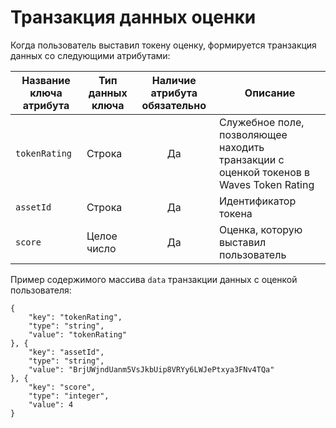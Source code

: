 # Транзакция данных оценки
Когда пользователь выставил токену оценку, формируется транзакция данных со следующими атрибутами:

|Название ключа атрибута   | Тип данных ключа | Наличие атрибута обязательно | Описание |
|---|---|:-:|---|
| `tokenRating` | Строка  | Да |  Служебное поле, позволяющее находить транзакции с оценкой токенов в Waves Token Rating |
| `assetId` | Строка  | Да | Идентификатор токена |
| `score`  |  Целое число | Да | Оценка, которую выставил пользователь |

Пример содержимого массива `data` транзакции данных с оценкой пользователя:
```
{
    "key": "tokenRating",
    "type": "string",
    "value": "tokenRating"
}, {
    "key": "assetId",
    "type": "string",
    "value": "BrjUWjndUanm5VsJkbUip8VRYy6LWJePtxya3FNv4TQa"
}, {
    "key": "score",
    "type": "integer",
    "value": 4
}
```